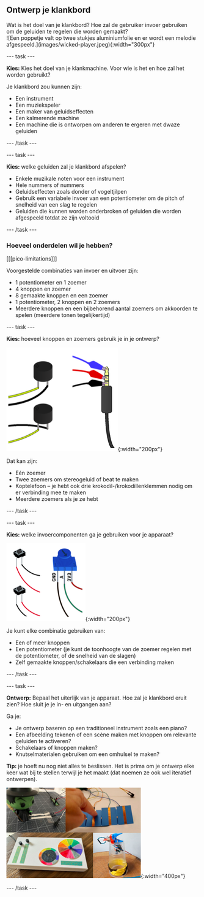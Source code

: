 ## Ontwerp je klankbord

<div style="display: flex; flex-wrap: wrap">
<div style="flex-basis: 200px; flex-grow: 1; margin-right: 15px;">
Wat is het doel van je klankbord? Hoe zal de gebruiker invoer gebruiken om de geluiden te regelen die worden gemaakt? 
</div>
<div>
![Een poppetje valt op twee stukjes aluminiumfolie en er wordt een melodie afgespeeld.](images/wicked-player.jpeg){:width="300px"}
</div>
</div>

--- task ---

**Kies:** Kies het doel van je klankmachine. Voor wie is het en hoe zal het worden gebruikt?

Je klankbord zou kunnen zijn:

+ Een instrument
+ Een muziekspeler
+ Een maker van geluidseffecten
+ Een kalmerende machine
+ Een machine die is ontworpen om anderen te ergeren met dwaze geluiden

--- /task ---

--- task ---

**Kies:** welke geluiden zal je klankbord afspelen?

+ Enkele muzikale noten voor een instrument
+ Hele nummers of nummers
+ Geluidseffecten zoals donder of vogeltjilpen
+ Gebruik een variabele invoer van een potentiometer om de pitch of snelheid van een slag te regelen
+ Geluiden die kunnen worden onderbroken of geluiden die worden afgespeeld totdat ze zijn voltooid

--- /task ---

### Hoeveel onderdelen wil je hebben?

[[[pico-limitations]]]

Voorgestelde combinaties van invoer en uitvoer zijn:
+ 1 potentiometer en 1 zoemer
+ 4 knoppen en zoemer
+ 8 gemaakte knoppen en een zoemer
+ 1 potentiometer, 2 knoppen en 2 zoemers
+ Meerdere knoppen en een bijbehorend aantal zoemers om akkoorden te spelen (meerdere tonen tegelijkertijd)

--- task ---

**Kies:** hoeveel knoppen en zoemers gebruik je in je ontwerp?

![Een verzameling diagrammen met meerdere knoppen en een hoofdtelefoonaansluiting.](images/output-components.png){:width="200px"}

Dat kan zijn:
+ Eén zoemer
+ Twee zoemers om stereogeluid of beat te maken
+ Koptelefoon – je hebt ook drie krokodil-/krokodillenklemmen nodig om er verbinding mee te maken
+ Meerdere zoemers als je ze hebt

--- /task ---

--- task ---

**Kies:** welke invoercomponenten ga je gebruiken voor je apparaat?

![Een verzameling diagrammen met meerdere knoppen en een potentiometer.](images/input-components.png){:width="200px"}

Je kunt elke combinatie gebruiken van:
+ Een of meer knoppen
+ Een potentiometer (je kunt de toonhoogte van de zoemer regelen met de potentiometer, of de snelheid van de slagen)
+ Zelf gemaakte knoppen/schakelaars die een verbinding maken

--- /task ---

--- task ---

**Ontwerp:** Bepaal het uiterlijk van je apparaat. Hoe zal je klankbord eruit zien? Hoe sluit je je in- en uitgangen aan?

Ga je:

+ Je ontwerp baseren op een traditioneel instrument zoals een piano?
+ Een afbeelding tekenen of een scène maken met knoppen om relevante geluiden te activeren?
+ Schakelaars of knoppen maken?
+ Knutselmaterialen gebruiken om een omhulsel te maken?

**Tip:** je hoeft nu nog niet alles te beslissen. Het is prima om je ontwerp elke keer wat bij te stellen terwijl je het maakt (dat noemen ze ook wel iteratief ontwerpen).

![Een verzameling afbeeldingen met voorbeeldprojecten, waaronder een geluidsbom-trekschakelaar, een speelgoed stopknop, een dj-deck met instelwielen en knoppen, en een speciale effecten-bord met meerdere zelfgemaakte knoppen.](images/strip-examples.png){:width="400px"}

--- /task ---

